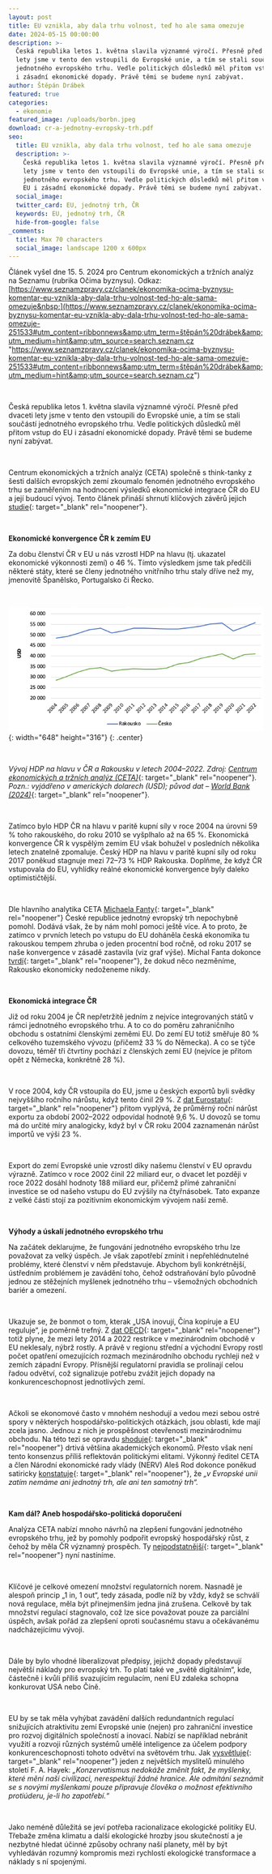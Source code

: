 ```yaml
---
layout: post
title: EU vznikla, aby dala trhu volnost, teď ho ale sama omezuje
date: 2024-05-15 00:00:00
description: >-
  Česká republika letos 1. května slavila významné výročí. Přesně před dvaceti
  lety jsme v tento den vstoupili do Evropské unie, a tím se stali součástí
  jednotného evropského trhu. Vedle politických důsledků měl přitom vstup do EU
  i zásadní ekonomické dopady. Právě těmi se budeme nyní zabývat.
author: Štěpán Drábek
featured: true
categories:
  - ekonomie
featured_image: /uploads/borbn.jpeg
download: cr-a-jednotny-evropsky-trh.pdf
seo:
  title: EU vznikla, aby dala trhu volnost, teď ho ale sama omezuje
  description: >-
    Česká republika letos 1. května slavila významné výročí. Přesně před dvaceti
    lety jsme v tento den vstoupili do Evropské unie, a tím se stali součástí
    jednotného evropského trhu. Vedle politických důsledků měl přitom vstup do
    EU i zásadní ekonomické dopady. Právě těmi se budeme nyní zabývat.
  social_image:
  twitter_card: EU, jednotný trh, ČR
  keywords: EU, jednotný trh, ČR
  hide-from-google: false
_comments:
  title: Max 70 characters
  social_image: landscape 1200 x 600px
---
```

Článek vyšel dne 15. 5. 2024 pro Centrum ekonomických a tržních analýz na Seznamu (rubrika Očima byznysu). Odkaz: [https://www.seznamzpravy.cz/clanek/ekonomika-ocima-byznysu-komentar-eu-vznikla-aby-dala-trhu-volnost-ted-ho-ale-sama-omezuje&nbsp;](https://www.seznamzpravy.cz/clanek/ekonomika-ocima-byznysu-komentar-eu-vznikla-aby-dala-trhu-volnost-ted-ho-ale-sama-omezuje-251533#utm_content=ribbonnews&amp;utm_term=štěpán%20drábek&amp;utm_medium=hint&amp;utm_source=search.seznam.cz "https://www.seznamzpravy.cz/clanek/ekonomika-ocima-byznysu-komentar-eu-vznikla-aby-dala-trhu-volnost-ted-ho-ale-sama-omezuje-251533#utm_content=ribbonnews&amp;utm_term=štěpán%20drábek&amp;utm_medium=hint&amp;utm_source=search.seznam.cz")

&nbsp;

Česká republika letos 1. května slavila významné výročí. Přesně před dvaceti lety jsme v tento den vstoupili do Evropské unie, a tím se stali součástí jednotného evropského trhu. Vedle politických důsledků měl přitom vstup do EU i zásadní ekonomické dopady. Právě těmi se budeme nyní zabývat.

&nbsp;

Centrum ekonomických a tržních analýz (CETA) společně s think-tanky z šesti dalších evropských zemí zkoumalo fenomén jednotného evropského trhu se zaměřením na hodnocení výsledků ekonomické integrace ČR do EU a její budoucí vývoj. Tento článek přináší shrnutí klíčových závěrů jejich [studie](https://eceta.cz/wp-content/uploads/2024/04/Single-market.pdf){: target="_blank" rel="noopener"}.

&nbsp;

**Ekonomické konvergence ČR k zemím EU**

Za dobu členství ČR v EU u nás vzrostl HDP na hlavu (tj. ukazatel ekonomické výkonnosti zemí) o 46 %. Tímto výsledkem jsme tak předčili některé státy, které se členy jednotného vnitřního trhu staly dříve než my, jmenovitě Španělsko, Portugalsko či Řecko.

&nbsp;

![](/uploads/hdp-cr-a-rakousko.png){: width="648" height="316"}
{: .center}

&nbsp;

*Vývoj HDP na hlavu v ČR a Rakousku v letech 2004–2022. Zdroj:* [*Centrum ekonomických a tržních analýz (CETA)*](https://eceta.cz/wp-content/uploads/2024/04/Single-market.pdf){: target="_blank" rel="noopener"}*. Pozn.: vyjádřeno v amerických dolarech (USD); původ dat –* [*World Bank (2024)*](https://data.worldbank.org/indicator/NY.GDP.PCAP.PP.KD?end=2022&amp;locations=CZ+-AT-CZ&amp;start=2004){: target="_blank" rel="noopener"}*.*

&nbsp;

Zatímco bylo HDP ČR na hlavu v paritě kupní síly v roce 2004 na úrovni 59 % toho rakouského, do roku 2010 se vyšplhalo až na 65 %. Ekonomická konvergence ČR k vyspělým zemím EU však bohužel v posledních několika letech znatelně zpomaluje. Český HDP na hlavu v paritě kupní síly od roku 2017 poněkud stagnuje mezi 72–73 % HDP Rakouska. Doplňme, že když ČR vstupovala do EU, vyhlídky reálné ekonomické konvergence byly daleko optimističtější.

&nbsp;

Dle hlavního analytika CETA [Michaela Fanty](https://libinst.cz/analyza-cesko-vyznamne-tezi-z-evropskeho-trhu-ale-bruselske-regulace-jsou-mnohdy-neefektivni/){: target="_blank" rel="noopener"} České republice jednotný evropský trh nepochybně pomohl. Dodává však, že by nám mohl pomoci ještě více. A to proto, že zatímco v prvních letech po vstupu do EU doháněla česká ekonomika tu rakouskou tempem zhruba o jeden procentní bod ročně, od roku 2017 se naše konvergence v zásadě zastavila (viz graf výše). Michal Fanta dokonce [tvrdí](https://libinst.cz/analyza-cesko-vyznamne-tezi-z-evropskeho-trhu-ale-bruselske-regulace-jsou-mnohdy-neefektivni/){: target="_blank" rel="noopener"}, že dokud něco nezměníme, Rakousko ekonomicky nedoženeme nikdy.

&nbsp;

**Ekonomická integrace ČR**

Již od roku 2004 je ČR nepřetržitě jedním z nejvíce integrovaných států v rámci jednotného evropského trhu. A to co do poměru zahraničního obchodu s ostatními členskými zeměmi EU. Do zemí EU totiž směřuje 80 % celkového tuzemského vývozu (přičemž 33 % do Německa). A co se týče dovozu, téměř tři čtvrtiny pochází z členských zemí EU (nejvíce je přitom opět z Německa, konkrétně 28 %).

&nbsp;

V roce 2004, kdy ČR vstoupila do EU, jsme u českých exportů byli svědky nejvyššího ročního nárůstu, když tento činil 29 %. Z [dat Eurostatu](https://ec.europa.eu/eurostat/databrowser/bookmark/a53d60f3-%209227-4d4b-a487-9f0c1f5fb965?lang=en){: target="_blank" rel="noopener"} přitom vyplývá, že průměrný roční nárůst exportu za období 2002–2022 odpovídal hodnotě 9,6 %. U dovozů se tomu má do určité míry analogicky, když byl v ČR roku 2004 zaznamenán nárůst importů ve výši 23 %.

&nbsp;

Export do zemí Evropské unie vzrostl díky našemu členství v EU opravdu výrazně. Zatímco v roce 2002 činil 22 miliard eur, o dvacet let později v roce 2022 dosáhl hodnoty 188 miliard eur, přičemž přímé zahraniční investice se od našeho vstupu do EU zvýšily na čtyřnásobek. Tato expanze z velké části stojí za pozitivním ekonomickým vývojem naší země.

&nbsp;

**Výhody a úskalí jednotného evropského trhu**

Na začátek deklarujme, že fungování jednotného evropského trhu lze považovat za velký úspěch. Je však zapotřebí zmínit i nepřehlédnutelné problémy, které členství v něm představuje. Abychom byli konkrétnější, ústředním problémem je zavádění toho, čehož odstraňování bylo původně jednou ze stěžejních myšlenek jednotného trhu – všemožných obchodních bariér a omezení.

&nbsp;

Ukazuje se, že bonmot o tom, kterak „USA inovují, Čína kopíruje a EU reguluje“, je poměrně trefný. Z [dat OECD](https://stats.oecd.org/Index.aspx?DataSetCode=STRI){: target="_blank" rel="noopener"} totiž plyne, že mezi lety 2014 a 2022 restrikce v mezinárodním obchodě v EU neklesaly, nýbrž rostly. A právě v regionu střední a východní Evropy rostl počet opatření omezujících rozmach mezinárodního obchodu rychleji než v zemích západní Evropy. Přísnější regulatorní pravidla se prolínají celou řadou odvětví, což signalizuje potřebu zvážit jejich dopady na konkurenceschopnost jednotlivých zemí.

&nbsp;

Ačkoli se ekonomové často v mnohém neshodují a vedou mezi sebou ostré spory v některých hospodářsko-politických otázkách, jsou oblasti, kde mají zcela jasno. Jednou z nich je prospěšnost otevřenosti mezinárodnímu obchodu. Na této tezi se opravdu [shoduje](https://www.kentclarkcenter.org/surveys/free-trade/){: target="_blank" rel="noopener"} drtivá většina akademických ekonomů. Přesto však není tento konsenzus příliš reflektován politickými elitami. Výkonný ředitel CETA a člen Národní ekonomické rady vlády (NERV) Aleš Rod dokonce poněkud satiricky [konstatuje](https://libinst.cz/analyza-cesko-vyznamne-tezi-z-evropskeho-trhu-ale-bruselske-regulace-jsou-mnohdy-neefektivni/){: target="_blank" rel="noopener"}, že *„v Evropské unii zatím nemáme ani jednotný trh, ale ani ten samotný trh“.*

&nbsp;

**Kam dál? Aneb hospodářsko-politická doporučení**

Analýza CETA nabízí mnoho návrhů na zlepšení fungování jednotného evropského trhu, jež by pomohly podpořit evropský hospodářský růst, z čehož by měla ČR významný prospěch. Ty [nejpodstatnější](https://eceta.cz/analyza-cesko-vyznamne-tezi-z-evropskeho-trhu-ale-bruselske-regulace-jsou-mnohdy-neefektivni/){: target="_blank" rel="noopener"} nyní nastíníme.

&nbsp;

Klíčové je celkové omezení množství regulatorních norem. Nasnadě je alespoň princip „1 in, 1 out“, tedy zásada, podle níž by vždy, když se schválí nová regulace, měla být přinejmenším jedna jiná zrušena. Celkově by tak množství regulací stagnovalo, což lze sice považovat pouze za parciální úspěch, avšak pořád za zlepšení oproti současnému stavu a očekávanému nadcházejícímu vývoji.

&nbsp;

Dále by bylo vhodné liberalizovat předpisy, jejichž dopady představují největší náklady pro evropský trh. To platí také ve „světě digitálním“, kde, částečně i kvůli příliš svazujícím regulacím, není EU zdaleka schopna konkurovat USA nebo Číně.

&nbsp;

EU by se tak měla vyhýbat zavádění dalších redundantních regulací snižujících atraktivitu zemí Evropské unie (nejen) pro zahraniční investice pro rozvoj digitálních společností a inovací. Nabízí se například nebránit využití a rozvoji různých systémů umělé inteligence za účelem podpory konkurenceschopnosti tohoto odvětví na světovém trhu. Jak [vysvětluje](https://shop.libinst.cz/osudna-domyslivost/){: target="_blank" rel="noopener"} jeden z největších myslitelů minulého století F. A. Hayek: *„Konzervatismus nedokáže změnit fakt, že myšlenky, které mění naši civilizaci, nerespektují žádné hranice. Ale odmítání seznámit se s novými myšlenkami pouze připravuje člověka o možnost efektivního protiúderu, je-li ho zapotřebí.“*

&nbsp;

Jako neméně důležitá se jeví potřeba racionalizace ekologické politiky EU. Třebaže změna klimatu a další ekologické hrozby jsou skutečností a je nezbytné hledat účinné způsoby ochrany naší planety, měl by být vyhledáván rozumný kompromis mezi rychlostí ekologické transformace a náklady s ní spojenými.